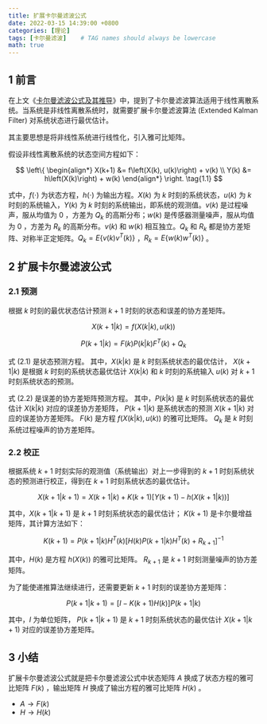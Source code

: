 ```yaml
---
title: 扩展卡尔曼滤波公式
date: 2022-03-15 14:39:00 +0800
categories: [理论]
tags: [卡尔曼滤波]    # TAG names should always be lowercase
math: true
---
```


## 1 前言

在上文《[卡尔曼滤波公式及其推导](https://liuzhaoze.github.io/posts/%E5%8D%A1%E5%B0%94%E6%9B%BC%E6%BB%A4%E6%B3%A2%E5%85%AC%E5%BC%8F%E5%8F%8A%E6%8E%A8%E5%AF%BC/)》中，提到了卡尔曼滤波算法适用于线性离散系统。当系统是非线性离散系统时，就需要扩展卡尔曼滤波算法 (Extended Kalman Filter) 对系统状态进行最优估计。

其主要思想是将非线性系统进行线性化，引入雅可比矩阵。

假设非线性离散系统的状态空间方程如下：

$$
\left\{
\begin{align*}
X(k+1) &= f\left(X(k), u(k)\right) + v(k) \\
Y(k) &= h\left(X(k)\right) + w(k)
\end{align*}
\right.
\tag{1.1}
$$

式中，$f(\cdot)$ 为状态方程，$h(\cdot)$ 为输出方程。$X(k)$ 为 $k$ 时刻的系统状态，$u(k)$ 为 $k$ 时刻的系统输入，$Y(k)$ 为 $k$ 时刻的系统输出，即系统的观测值。$v(k)$ 是过程噪声，服从均值为 $0$ ，方差为 $Q_k$ 的高斯分布；$w(k)$ 是传感器测量噪声，服从均值为 $0$ ，方差为 $R_k$ 的高斯分布。$v(k)$ 和 $w(k)$ 相互独立。$Q_k$ 和 $R_k$ 都是协方差矩阵、对称半正定矩阵。$Q_k = E\left\lbrace v(k)v^T(k)\right\rbrace$ ，$R_k = E\left\lbrace w(k)w^T(k)\right\rbrace$ 。

## 2 扩展卡尔曼滤波公式

### 2.1 预测

根据 $k$ 时刻的最优状态估计预测 $k+1$ 时刻的状态和误差的协方差矩阵。

$$
X(k+1|k) = f\left(X(k|k), u(k)\right) \tag{2.1}
$$

$$
P(k+1|k) = F(k)P(k|k)F^T(k) + Q_k \tag{2.2}
$$

式 $(2.1)$ 是状态预测方程。
其中，$X(k|k)$ 是 $k$ 时刻系统状态的最优估计，
$X(k+1|k)$ 是根据 $k$ 时刻的系统状态最优估计 $X(k|k)$ 和 $k$ 时刻的系统输入 $u(k)$ 对 $k+1$ 时刻系统状态的预测。

式 $(2.2)$ 是误差的协方差矩阵预测方程。
其中，$P(k|k)$ 是 $k$ 时刻系统状态的最优估计 $X(k|k)$ 对应的误差协方差矩阵，
$P(k+1|k)$ 是系统状态的预测 $X(k+1|k)$ 对应的误差协方差矩阵。
$F(k)$ 是方程 $f\left(X(k|k), u(k)\right)$ 的雅可比矩阵。
$Q_k$ 是 $k$ 时刻系统过程噪声的协方差矩阵。

### 2.2 校正

根据系统 $k+1$ 时刻实际的观测值（系统输出）对上一步得到的 $k+1$ 时刻系统状态的预测进行校正，得到在 $k+1$ 时刻系统状态的最优估计。

$$
X(k+1|k+1) = X(k+1|k) + K(k+1) \left[Y(k+1) - h\left(X(k+1|k)\right)\right] \tag{2.3}
$$

其中，$X(k+1|k+1)$ 是 $k+1$ 时刻系统状态的最优估计；
$K(k+1)$ 是卡尔曼增益矩阵，其计算方法如下：

$$
K(k+1) = P(k+1|k)H^T(k)\left[H(k)P(k+1|k)H^T(k) + R_{k+1}\right]^{-1} \tag{2.4}
$$

其中，$H(k)$ 是方程 $h\left(X(k)\right)$ 的雅可比矩阵。
$R_{k+1}$ 是 $k+1$ 时刻测量噪声的协方差矩阵。

为了能使递推算法继续进行，还需要更新 $k+1$ 时刻的误差协方差矩阵：

$$
P(k+1|k+1) = \left[I - K(k+1)H(k)\right]P(k+1|k) \tag{2.5}
$$

其中，$I$ 为单位矩阵，
$P(k+1|k+1)$ 是 $k+1$ 时刻系统状态的最优估计 $X(k+1|k+1)$ 对应的误差协方差矩阵。

## 3 小结

扩展卡尔曼滤波公式就是把卡尔曼滤波公式中状态矩阵 $A$ 换成了状态方程的雅可比矩阵 $F(k)$ ，输出矩阵 $H$ 换成了输出方程的雅可比矩阵 $H(k)$ 。

* $A \rightarrow F(k)$
* $H \rightarrow H(k)$
